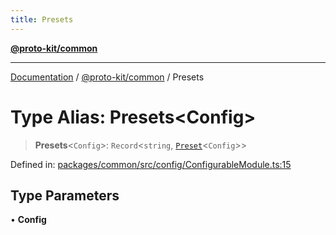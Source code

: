 ```yaml
---
title: Presets
---
```


[**@proto-kit/common**](../README.md)

***

[Documentation](../../../README.md) / [@proto-kit/common](../README.md) / Presets

# Type Alias: Presets\<Config\>

> **Presets**\<`Config`\>: `Record`\<`string`, [`Preset`](Preset.md)\<`Config`\>\>

Defined in: [packages/common/src/config/ConfigurableModule.ts:15](https://github.com/proto-kit/framework/blob/b953c754e500c62f01fbbd6d09adfb2f5577269d/packages/common/src/config/ConfigurableModule.ts#L15)

## Type Parameters

• **Config**
